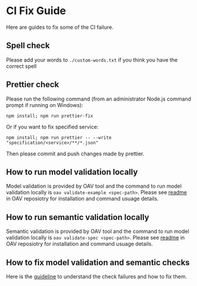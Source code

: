 # CI Fix Guide

Here are guides to fix some of the CI failure.

## Spell check

Please add your words to `./custom-words.txt` if you think you have the correct spell

## Prettier check

Please run the following command (from an administrator Node.js command prompt if running on Windows):

```
npm install; npm run prettier-fix
```

Or if you want to fix specified service:

```
npm install; npm run prettier -- --write "specification/<service>/**/*.json"
```

Then please commit and push changes made by prettier.

## How to run model validation locally

Model validation is provided by OAV tool and the command to run model validation locally is `oav validate-example <spec-path>`. 
Please see [readme](https://github.com/Azure/oav/blob/master/README.md) in OAV reposiotry for installation and command usuage details.

## How to run semantic validation locally

Semantic validation is provided by OAV tool and the command to run model validation locally is `oav validate-spec <spec-path>`. 
Please see [readme](https://github.com/Azure/oav/blob/master/README.md) in OAV reposiotry for installation and command usuage details.

## How to fix model validation and semantic checks

Here is the [guideline](https://github.com/Azure/azure-rest-api-specs/blob/master/documentation/Semantic-and-Model-Violations-Reference.md) to understand the check failures and how to fix them.
